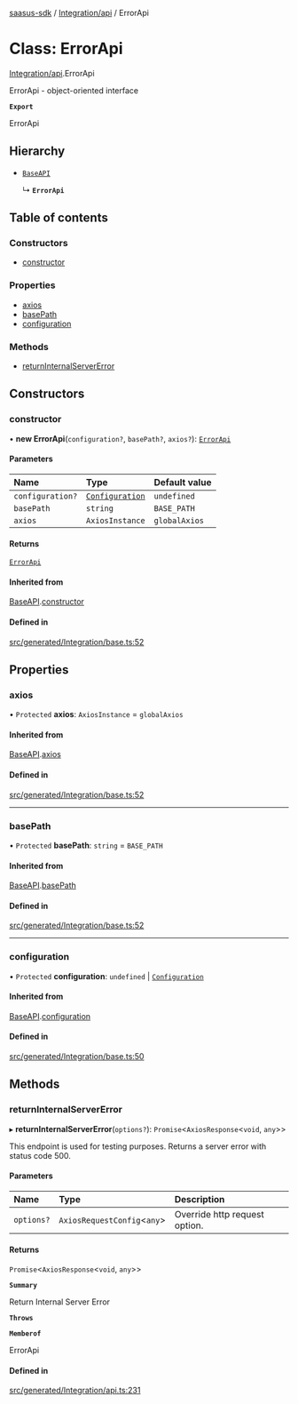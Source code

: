 [saasus-sdk](../README.md) / [Integration/api](../modules/Integration_api.md) / ErrorApi

# Class: ErrorApi

[Integration/api](../modules/Integration_api.md).ErrorApi

ErrorApi - object-oriented interface

**`Export`**

ErrorApi

## Hierarchy

- [`BaseAPI`](Integration_base.BaseAPI.md)

  ↳ **`ErrorApi`**

## Table of contents

### Constructors

- [constructor](Integration_api.ErrorApi.md#constructor)

### Properties

- [axios](Integration_api.ErrorApi.md#axios)
- [basePath](Integration_api.ErrorApi.md#basepath)
- [configuration](Integration_api.ErrorApi.md#configuration)

### Methods

- [returnInternalServerError](Integration_api.ErrorApi.md#returninternalservererror)

## Constructors

### constructor

• **new ErrorApi**(`configuration?`, `basePath?`, `axios?`): [`ErrorApi`](Integration_api.ErrorApi.md)

#### Parameters

| Name | Type | Default value |
| :------ | :------ | :------ |
| `configuration?` | [`Configuration`](Integration_configuration.Configuration.md) | `undefined` |
| `basePath` | `string` | `BASE_PATH` |
| `axios` | `AxiosInstance` | `globalAxios` |

#### Returns

[`ErrorApi`](Integration_api.ErrorApi.md)

#### Inherited from

[BaseAPI](Integration_base.BaseAPI.md).[constructor](Integration_base.BaseAPI.md#constructor)

#### Defined in

[src/generated/Integration/base.ts:52](https://github.com/saasus-platform/saasus-sdk-javascript/blob/09ef427/src/generated/Integration/base.ts#L52)

## Properties

### axios

• `Protected` **axios**: `AxiosInstance` = `globalAxios`

#### Inherited from

[BaseAPI](Integration_base.BaseAPI.md).[axios](Integration_base.BaseAPI.md#axios)

#### Defined in

[src/generated/Integration/base.ts:52](https://github.com/saasus-platform/saasus-sdk-javascript/blob/09ef427/src/generated/Integration/base.ts#L52)

___

### basePath

• `Protected` **basePath**: `string` = `BASE_PATH`

#### Inherited from

[BaseAPI](Integration_base.BaseAPI.md).[basePath](Integration_base.BaseAPI.md#basepath)

#### Defined in

[src/generated/Integration/base.ts:52](https://github.com/saasus-platform/saasus-sdk-javascript/blob/09ef427/src/generated/Integration/base.ts#L52)

___

### configuration

• `Protected` **configuration**: `undefined` \| [`Configuration`](Integration_configuration.Configuration.md)

#### Inherited from

[BaseAPI](Integration_base.BaseAPI.md).[configuration](Integration_base.BaseAPI.md#configuration)

#### Defined in

[src/generated/Integration/base.ts:50](https://github.com/saasus-platform/saasus-sdk-javascript/blob/09ef427/src/generated/Integration/base.ts#L50)

## Methods

### returnInternalServerError

▸ **returnInternalServerError**(`options?`): `Promise`\<`AxiosResponse`\<`void`, `any`\>\>

This endpoint is used for testing purposes. Returns a server error with status code 500.

#### Parameters

| Name | Type | Description |
| :------ | :------ | :------ |
| `options?` | `AxiosRequestConfig`\<`any`\> | Override http request option. |

#### Returns

`Promise`\<`AxiosResponse`\<`void`, `any`\>\>

**`Summary`**

Return Internal Server Error

**`Throws`**

**`Memberof`**

ErrorApi

#### Defined in

[src/generated/Integration/api.ts:231](https://github.com/saasus-platform/saasus-sdk-javascript/blob/09ef427/src/generated/Integration/api.ts#L231)
